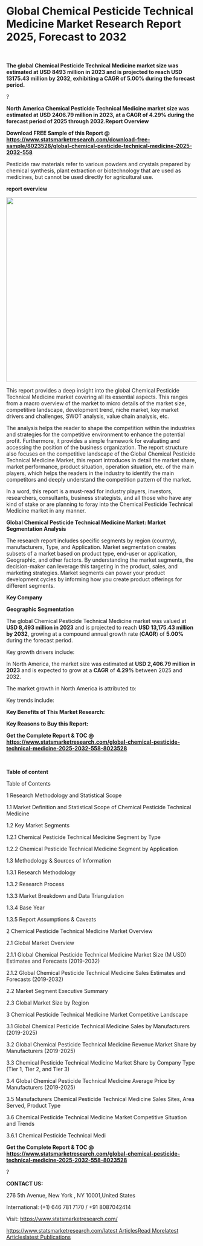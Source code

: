 <h1>Global Chemical Pesticide Technical Medicine Market Research Report 2025, Forecast to 2032</h1><br/><p><strong>The global Chemical Pesticide Technical Medicine market size was estimated at USD 8493 million in 2023 and is projected to reach USD 13175.43 million by 2032, exhibiting a <strong>CAGR</strong> of 5.00% during the forecast period.</strong></p>
 
 
 
 <p>? </p>
 
 
 
 <p><strong>North America Chemical Pesticide Technical Medicine market size was estimated at USD 2406.79 million in 2023, at a <strong>CAGR</strong> of 4.29% during the forecast period of 2025 through 2032.</strong><strong>Report Overview</strong></p>
 
 
 
 <p><strong>Download FREE Sample of this Report @ <a href="https://www.statsmarketresearch.com/download-free-sample/8023528/global-chemical-pesticide-technical-medicine-2025-2032-558">https://www.statsmarketresearch.com/download-free-sample/8023528/global-chemical-pesticide-technical-medicine-2025-2032-558</a></strong></p>
 
 
 
 <p>Pesticide raw materials refer to various powders and crystals prepared by chemical synthesis, plant extraction or biotechnology that are used as medicines, but cannot be used directly for agricultural use.</p>
 
 
 
 <p><strong>report overview</strong></p>
 
 
 
 <p><strong><img alt="" src="https://www.grandresearchstore.com/assets/report-images/ChemicalPesticideTechnicalMedicine.png" style="width: 731px; height: 487px;" /></strong></p>
 
 
 
 <p>This report provides a deep insight into the global Chemical Pesticide Technical Medicine market covering all its essential aspects. This ranges from a macro overview of the market to micro details of the market size, competitive landscape, development trend, niche market, key market drivers and challenges, SWOT analysis, value chain analysis, etc.</p>
 
 
 
 <p>The analysis helps the reader to shape the competition within the industries and strategies for the competitive environment to enhance the potential profit. Furthermore, it provides a simple framework for evaluating and accessing the position of the business organization. The report structure also focuses on the competitive landscape of the Global Chemical Pesticide Technical Medicine Market, this report introduces in detail the market share, market performance, product situation, operation situation, etc. of the main players, which helps the readers in the industry to identify the main competitors and deeply understand the competition pattern of the market.</p>
 
 
 
 <p>In a word, this report is a must-read for industry players, investors, researchers, consultants, business strategists, and all those who have any kind of stake or are planning to foray into the Chemical Pesticide Technical Medicine market in any manner.</p>
 
 
 
 <p><strong>Global Chemical Pesticide Technical Medicine Market: Market Segmentation Analysis</strong></p>
 
 
 
 <p>The research report includes specific segments by region (country), manufacturers, Type, and Application. Market segmentation creates subsets of a market based on product type, end-user or application, Geographic, and other factors. By understanding the market segments, the decision-maker can leverage this targeting in the product, sales, and marketing strategies. Market segments can power your product development cycles by informing how you create product offerings for different segments.</p>
 
 
 
 <p><strong>Key Company</strong></p>
 
 
 
 <p><strong>Geographic Segmentation</strong></p>
 
 
 
 <p>The global Chemical Pesticide Technical Medicine market was valued at <strong>USD 8,493 million in 2023</strong> and is projected to reach <strong>USD 13,175.43 million by 2032</strong>, growing at a compound annual growth rate (<strong>CAGR</strong>) of <strong>5.00%</strong> during the forecast period.</p>
 
 
 
 <p>Key growth drivers include:</p>
 
 
 
 <p>In North America, the market size was estimated at <strong>USD 2,406.79 million in 2023</strong> and is expected to grow at a <strong>CAGR</strong> of <strong>4.29%</strong> between 2025 and 2032.</p>
 
 
 
 <p>The market growth in North America is attributed to:</p>
 
 
 
 <p>Key trends include:</p>
 
 
 
 <p><strong>Key Benefits of This Market Research:</strong></p>
 
 
 
 <p><strong>Key <strong>Reasons to Buy</strong> this Report:</strong></p>
 
 
 
 <div><b>Get the Complete Report & TOC @ <a href="https://www.statsmarketresearch.com/global-chemical-pesticide-technical-medicine-2025-2032-558-8023528">https://www.statsmarketresearch.com/global-chemical-pesticide-technical-medicine-2025-2032-558-8023528</a></b></div>
 
 
 
 <p><br />
 
 <b>Table of content</b></p>
 
 
 
 <p>Table of Contents<br />
 
 1 Research Methodology and Statistical Scope<br />
 
 1.1 Market Definition and Statistical Scope of Chemical Pesticide Technical Medicine<br />
 
 1.2 Key Market Segments<br />
 
 1.2.1 Chemical Pesticide Technical Medicine Segment by Type<br />
 
 1.2.2 Chemical Pesticide Technical Medicine Segment by Application<br />
 
 1.3 Methodology & Sources of Information<br />
 
 1.3.1 Research Methodology<br />
 
 1.3.2 Research Process<br />
 
 1.3.3 Market Breakdown and Data Triangulation<br />
 
 1.3.4 Base Year<br />
 
 1.3.5 Report Assumptions & Caveats<br />
 
 2 Chemical Pesticide Technical Medicine Market Overview<br />
 
 2.1 Global Market Overview<br />
 
 2.1.1 Global Chemical Pesticide Technical Medicine Market Size (M USD) Estimates and Forecasts (2019-2032)<br />
 
 2.1.2 Global Chemical Pesticide Technical Medicine Sales Estimates and Forecasts (2019-2032)<br />
 
 2.2 Market Segment Executive Summary<br />
 
 2.3 Global Market Size by Region<br />
 
 3 Chemical Pesticide Technical Medicine Market Competitive Landscape<br />
 
 3.1 Global Chemical Pesticide Technical Medicine Sales by Manufacturers (2019-2025)<br />
 
 3.2 Global Chemical Pesticide Technical Medicine Revenue Market Share by Manufacturers (2019-2025)<br />
 
 3.3 Chemical Pesticide Technical Medicine Market Share by Company Type (Tier 1, Tier 2, and Tier 3)<br />
 
 3.4 Global Chemical Pesticide Technical Medicine Average Price by Manufacturers (2019-2025)<br />
 
 3.5 Manufacturers Chemical Pesticide Technical Medicine Sales Sites, Area Served, Product Type<br />
 
 3.6 Chemical Pesticide Technical Medicine Market Competitive Situation and Trends<br />
 
 3.6.1 Chemical Pesticide Technical Medi</p>
 
 
 
 <div><b>Get the Complete Report & TOC @ <a href="https://www.statsmarketresearch.com/global-chemical-pesticide-technical-medicine-2025-2032-558-8023528">https://www.statsmarketresearch.com/global-chemical-pesticide-technical-medicine-2025-2032-558-8023528</a></b></div>
 
 
 
 <p>? </p>
 
 
 
 <p><b>CONTACT US:</b><br />
 
 276 5th Avenue, New York , NY 10001,United States<br />
 
 International: (+1) 646 781 7170 / +91 8087042414<br />
 
 Visit: <a href="https://www.statsmarketresearch.com/">https://www.statsmarketresearch.com/</a><br />
 
 <a href="https://gyeongbokgung.com">https://www.statsmarketresearch.com/</a><a href="https://hallyeomaritime.com">latest Articles</a><a href="https://jingwansa.com">Read More</a><a href="https://nguoiviet.jp/">latest Articles</a><a href="https://www.intelmarketresearch.com/">latest Publications</a></p>